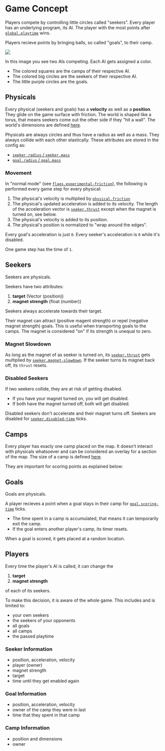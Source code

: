 # Game Concept
Players compete by controlling little circles called "seekers". Every player has an underlying program, its AI. The player with the most points after [`global.playtime`](https://github.com/seekers-dev/seekers/wiki/Configuration#global) wins.

Players recieve points by bringing balls, so called "goals", to their camp.

![](https://user-images.githubusercontent.com/37810842/207417325-30e82c8b-b53b-44e7-9d41-ca431dc579e2.png)

In this image you see two AIs competing. Each AI gets assigned a color. 
* The colored squares are the camps of their respective AI.
* The colored big circles are the seekers of their respective AI.
* The little purple circles are the goals.

## Physicals
Every physical (seekers and goals) has a **velocity** as well as a **position**. They glide on the game surface with friction. The world is shaped like a torus, that means seekers come out the other side if they "hit a wall". The world's dimensions are defined [here](https://github.com/seekers-dev/seekers/wiki/Configuration#map).

Physicals are always circles and thus have a radius as well as a mass. They always collide with each other elastically. These attributes are stored in the config as:
* [`seeker.radius` / `seeker.mass`](https://github.com/seekers-dev/seekers/wiki/Configuration#seeker)
* [`goal.radius` / `goal.mass`](https://github.com/seekers-dev/seekers/wiki/Configuration#goal)

### Movement
In "normal mode" (see [`flags.experimental-friction`](https://github.com/seekers-dev/seekers/wiki/Configuration#flags)), the following is performed every game step for every physical:
1. The physical's velocity is multiplied by [`physical.friction`](https://github.com/seekers-dev/seekers/wiki/Configuration#physical)
2. The physical's updated acceleration is added to its velocity. The length of the acceleration vector is [`seeker.thrust`](https://github.com/seekers-dev/seekers/wiki/Configuration#seeker) except when the magnet is turned on, see below. 
3. The physical's velocity is added to its position.
4. The physical's position is normalized to "wrap around the edges".

Every goal's acceleration is just `0`.
Every seeker's acceleration is `0` while it's disabled.

One game step has the time of `1`.

## Seekers
Seekers are physicals.

Seekers have two attributes:
1. **target** (Vector (position))
2. **magnet strength** (float (number))

Seekers always accelerate towards their target.

Their magnet can attract (positive magent strength) or repel (negative magnet strength) goals. This is useful when transporting goals to the camps.
The magnet is considered "on" if its strength is unequal to zero.

### Magnet Slowdown
As long as the magnet of as seeker is turned on, its [`seeker.thrust`](https://github.com/seekers-dev/seekers/wiki/Configuration#seeker) gets multiplied by [`seeker.magnet-slowdown`](https://github.com/seekers-dev/seekers/wiki/Configuration#seeker). If the seeker turns its magnet back off, its `thrust` resets.

### Disabled Seekers
If two seekers collide, they are at risk of getting disabled.
* If you have your magnet turned on, you will get disabled.
* If both have the magnet turned off, both will get disabled.

Disabled seekers don't accelerate and their magnet turns off. Seekers are disabled for [`seeker.disabled-time`](https://github.com/seekers-dev/seekers/wiki/Configuration#seeker) ticks.

## Camps
Every player has exacly one camp placed on the map. It doesn't interact with physicals whatsoever and can be considered an overlay for a section of the map. 
The size of a camp is defined [here](https://github.com/seekers-dev/seekers/wiki/Configuration#camp).

They are important for scoring points as explained below:

## Goals
Goals are physicals. 

A player recieves a point when a goal stays in their camp for [`goal.scoring-time`](https://github.com/seekers-dev/seekers/wiki/Configuration#goal) ticks.
* The time spent in a camp is accumulated, that means it can temporarily exit the camp.
* If the goal enters another player's camp, its timer resets.

When a goal is scored, it gets placed at a random location.

## Players
Every time the player's AI is called, it can change the
1. **target**
2. **magnet strength**

of each of its seekers. 

To make this decision, it is aware of the whole game. This includes and is limited to:
* your own seekers
* the seekers of your opponents
* all goals
* all camps
* the passed playtime

### Seeker Information
* position, acceleration, velocity
* player (owner)
* magnet strength
* target
* time until they get enabled again

### Goal Information
* position, acceleration, velocity
* owner of the camp they were in last
* time that they spent in that camp

### Camp Information
* position and dimensions
* owner 